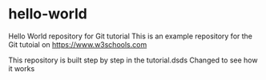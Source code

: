 # hello-world
Hello World repository for Git tutorial
This is an example repository for the Git tutoial on https://www.w3schools.com

This repository is built step by step in the tutorial.dsds
Changed to see how it works
